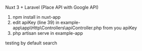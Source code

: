 Nuxt 3 + Laravel (Place API with Google API)

1. npm install in nuxt-app
2. edit apiKey (line 39) in example-app\app\Http\Controllers\apiController.php from you apiKey
3. php artisan serve in example-app

testing by default search
